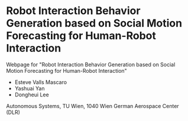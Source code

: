 # Robot Interaction Behavior Generation based on Social Motion Forecasting for Human-Robot Interaction


Webpage for "Robot Interaction Behavior Generation based on Social Motion Forecasting for Human-Robot Interaction"
- Esteve Valls Mascaro
- Yashuai Yan
- Dongheui Lee

Autonomous Systems, TU Wien, 1040 Wien
German Aerospace Center (DLR)
                
